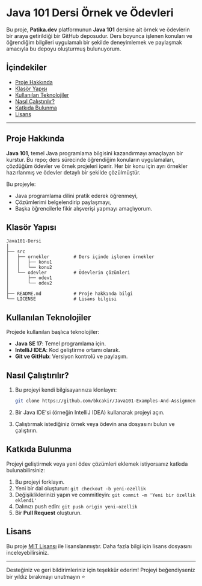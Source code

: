 # Java 101 Dersi Örnek ve Ödevleri

Bu proje, **Patika.dev** platformunun **Java 101** dersine ait örnek ve ödevlerin bir araya getirildiği bir GitHub deposudur. Ders boyunca işlenen konuları ve öğrendiğim bilgileri uygulamalı bir şekilde deneyimlemek ve paylaşmak amacıyla bu depoyu oluşturmuş bulunuyorum. 

## İçindekiler

- [Proje Hakkında](#proje-hakkında)
- [Klasör Yapısı](#klasör-yapısı)
- [Kullanılan Teknolojiler](#kullanılan-teknolojiler)
- [Nasıl Çalıştırılır?](#nasıl-çalıştırılır)
- [Katkıda Bulunma](#katkıda-bulunma)
- [Lisans](#lisans)

---

## Proje Hakkında

**Java 101**, temel Java programlama bilgisini kazandırmayı amaçlayan bir kurstur. Bu repo; ders sürecinde öğrendiğim konuların uygulamaları, çözdüğüm ödevler ve örnek projeleri içerir. Her bir konu için ayrı örnekler hazırlanmış ve ödevler detaylı bir şekilde çözülmüştür.

Bu projeyle:

- Java programlama dilini pratik ederek öğrenmeyi,
- Çözümlerimi belgelendirip paylaşmayı,
- Başka öğrencilerle fikir alışverişi yapmayı amaçlıyorum.

## Klasör Yapısı

```plaintext
Java101-Dersi
│
├── src
│   ├── ornekler         # Ders içinde işlenen örnekler
│   │   ├── konu1
│   │   └── konu2
│   └── odevler          # Ödevlerin çözümleri
│       ├── odev1
│       └── odev2
│
├── README.md            # Proje hakkında bilgi
└── LICENSE              # Lisans bilgisi
```

## Kullanılan Teknolojiler

Projede kullanılan başlıca teknolojiler:

- **Java SE 17**: Temel programlama için.
- **IntelliJ IDEA**: Kod geliştirme ortamı olarak.
- **Git ve GitHub**: Versiyon kontrolü ve paylaşım.

## Nasıl Çalıştırılır?

1. Bu projeyi kendi bilgisayarınıza klonlayın:

   ```bash
   git clone https://github.com/bkcakir/Java101-Examples-And-Assignments.git
   ```

2. Bir Java IDE'si (örneğin IntelliJ IDEA) kullanarak projeyi açın.

3. Çalıştırmak istediğiniz örnek veya ödevin ana dosyasını bulun ve çalıştırın.

## Katkıda Bulunma

Projeyi geliştirmek veya yeni ödev çözümleri eklemek istiyorsanız katkıda bulunabilirsiniz:

1. Bu projeyi forklayın.
2. Yeni bir dal oluşturun: `git checkout -b yeni-ozellik`
3. Değişikliklerinizi yapın ve commitleyin: `git commit -m 'Yeni bir özellik eklendi'`
4. Dalınızı push edin: `git push origin yeni-ozellik`
5. Bir **Pull Request** oluşturun.

## Lisans

Bu proje [MIT Lisansı](./LICENSE) ile lisanslanmıştır. Daha fazla bilgi için lisans dosyasını inceleyebilirsiniz.

---

Desteğiniz ve geri bildirimleriniz için teşekkür ederim! Projeyi beğendiyseniz bir yıldız bırakmayı unutmayın ⭐
